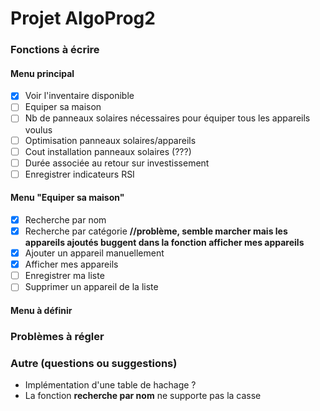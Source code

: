 # Projet AlgoProg2

### Fonctions à écrire

#### Menu principal
- [x] Voir l'inventaire disponible
- [ ] Equiper sa maison
- [ ] Nb de panneaux solaires nécessaires pour équiper tous les appareils voulus
- [ ] Optimisation panneaux solaires/appareils
- [ ] Cout installation panneaux solaires (???)
- [ ] Durée associée au retour sur investissement
- [ ] Enregistrer indicateurs RSI

#### Menu "Equiper sa maison"
- [x] Recherche par nom
- [x] Recherche par catégorie **//problème, semble marcher mais les appareils ajoutés buggent dans la fonction afficher mes appareils**
- [x] Ajouter un appareil manuellement
- [x] Afficher mes appareils
- [ ] Enregistrer ma liste
- [ ] Supprimer un appareil de la liste

#### Menu à définir

### Problèmes à régler

### Autre (questions ou suggestions)
- Implémentation d'une table de hachage ?
- La fonction **recherche par nom** ne supporte pas la casse
